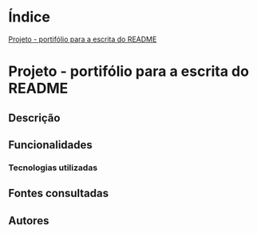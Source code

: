 # Índice
[Projeto - portifólio para a escrita do README](projeto-portif%C3%B3lio-para-a-escrita-do-readme)

# Projeto - portifólio para a escrita do README


## Descrição

## Funcionalidades

### Tecnologias utilizadas

## Fontes consultadas

## Autores
